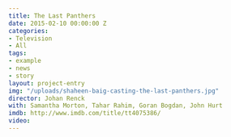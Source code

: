```yaml
---
title: The Last Panthers
date: 2015-02-10 00:00:00 Z
categories:
- Television
- All
tags:
- example
- news
- story
layout: project-entry
img: "/uploads/shaheen-baig-casting-the-last-panthers.jpg"
director: Johan Renck
with: Samantha Morton, Tahar Rahim, Goran Bogdan, John Hurt
imdb: http://www.imdb.com/title/tt4075386/
video: 
---
```


